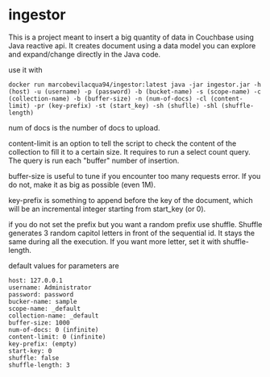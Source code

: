 # ingestor

This is a project meant to insert a big quantity of data in Couchbase using Java reactive api. It creates document using a data model you can explore and expand/change directly in the Java code.

use it with

```
docker run marcobevilacqua94/ingestor:latest java -jar ingestor.jar -h (host) -u (username) -p (password) -b (bucket-name) -s (scope-name) -c (collection-name) -b (buffer-size) -n (num-of-docs) -cl (content-limit) -pr (key-prefix) -st (start_key) -sh (shuflle) -shl (shuffle-length)
```

num of docs is the number of docs to upload.

content-limit is an option to tell the script to check the content of the collection to fill it to a certain size. It requires to run a select count query. The query is run each "buffer" number of insertion.

buffer-size is useful to tune if you encounter too many requests error. If you do not, make it as big as possible (even 1M).

key-prefix is something to append before the key of the document, which will be an incremental integer starting from start_key (or 0).

if you do not set the prefix but you want a random prefix use shuffle. Shuffle generates 3 random capitol letters in front of the sequential id. It stays the same during all the execution. If you want more letter, set it with shuffle-length.

default values for parameters are
```
host: 127.0.0.1
username: Administrator
password: password
bucker-name: sample
scope-name: _default
collection-name: _default
buffer-size: 1000
num-of-docs: 0 (infinite)
content-limit: 0 (infinite)
key-prefix: (empty)
start-key: 0
shuffle: false
shuffle-length: 3
```